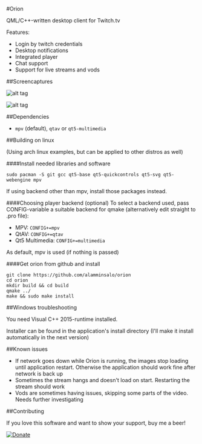 
#Orion

QML/C++-written desktop client for Twitch.tv

Features: 

* Login by twitch credentials
* Desktop notifications
* Integrated player
* Chat support
* Support for live streams and vods

##Screencaptures

![alt tag](https://raw.githubusercontent.com/alamminsalo/orion/master/resources/screenshots/7.png)

![alt tag](https://raw.githubusercontent.com/alamminsalo/orion/master/resources/screenshots/5.png)

##Dependencies

* `mpv` (default), `qtav` or `qt5-multimedia`

##Building on linux

(Using arch linux examples, but can be applied to other distros as well)

####Install needed libraries and software

```
sudo pacman -S git gcc qt5-base qt5-quickcontrols qt5-svg qt5-webengine mpv
```

If using backend other than mpv, install those packages instead.

####Choosing player backend (optional)
To select a backend used, pass CONFIG-variable a suitable backend for qmake (alternatively edit straight to .pro file):

* MPV: `CONFIG+=mpv`
* QtAV: `CONFIG+=qtav`
* Qt5 Multimedia: `CONFIG+=multimedia`

As default, mpv is used (if nothing is passed)

####Get orion from github and install

```
git clone https://github.com/alamminsalo/orion
cd orion
mkdir build && cd build
qmake ../
make && sudo make install
```

##Windows troubleshooting

You need Visual C++ 2015-runtime installed. 

Installer can be found in the application's install directory (I'll make it install automatically in the next version)

##Known issues

* If network goes down while Orion is running, the images stop loading until application restart. Otherwise the application should work fine after network is back up
* Sometimes the stream hangs and doesn't load on start. Restarting the stream should work
* Vods are sometimes having issues, skipping some parts of the video. Needs further investigating

##Contributing

If you love this software and want to show your support, buy me a beer!

[![Donate](https://img.shields.io/badge/Donate-PayPal-green.svg)](https://www.paypal.com/cgi-bin/webscr?cmd=_s-xclick&hosted_button_id=W82QWCPCRT4KN)
